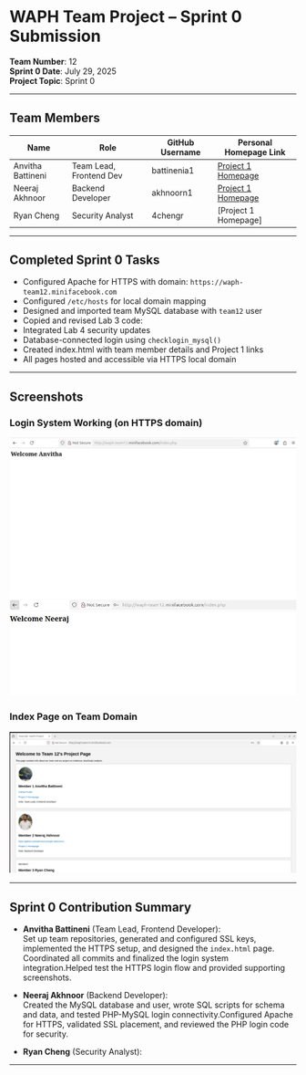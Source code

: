# WAPH Team Project – Sprint 0 Submission

**Team Number**: 12  
**Sprint 0 Date**: July 29, 2025  
**Project Topic**: Sprint 0

---

## Team Members

| Name               | Role                    | GitHub Username     | Personal Homepage Link                                      |
|--------------------|-------------------------|----------------------|--------------------------------------------------------------|
| Anvitha Battineni  | Team Lead, Frontend Dev | battinenia1          | [Project 1 Homepage](https://battinenia1.github.io/) |
| Neeraj Akhnoor     | Backend Developer        | akhnoorn1            | [Project 1 Homepage](https://akhnoorn1.github.io)   |
| Ryan Cheng         | Security Analyst         | 4chengr              | [Project 1 Homepage]     |

---

## Completed Sprint 0 Tasks

- Configured Apache for HTTPS with domain: `https://waph-team12.minifacebook.com`
-  Configured `/etc/hosts` for local domain mapping
-  Designed and imported team MySQL database with `team12` user
-  Copied and revised Lab 3 code:
  - Integrated Lab 4 security updates
  - Database-connected login using `checklogin_mysql()`
-  Created index.html with team member details and Project 1 links
-  All pages hosted and accessible via HTTPS local domain

---

## Screenshots

### Login System Working (on HTTPS domain)
![Login Page Anvitha](Anvitha_login_page.png)
![Login Page Neeraj](Neeraj_login_page.png)

### Index Page on Team Domain
![Team Index Page](team_index_page.png)

---

## Sprint 0 Contribution Summary

- **Anvitha Battineni** (Team Lead, Frontend Developer):  
  Set up team repositories, generated and configured SSL keys, implemented the HTTPS setup, and designed the `index.html` page. Coordinated all commits and finalized the login system integration.Helped test the HTTPS login flow and provided supporting screenshots.

- **Neeraj Akhnoor** (Backend Developer):  
  Created the MySQL database and user, wrote SQL scripts for schema and data, and tested PHP-MySQL login connectivity.Configured Apache for HTTPS, validated SSL placement, and reviewed the PHP login code for security. 

- **Ryan Cheng** (Security Analyst):  
  

---
